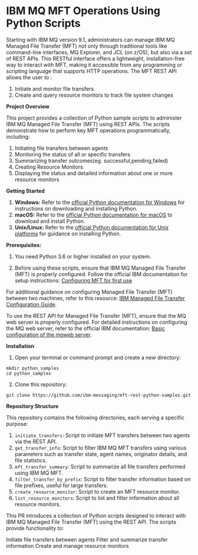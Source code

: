 # **IBM MQ MFT Operations Using Python Scripts**

Starting with IBM MQ version 9.1, administrators can manage IBM MQ Managed File Transfer (MFT) not only through traditional tools like command-line interfaces, MQ Explorer, and JCL (on z/OS), but also via a set of REST APIs. This RESTful interface offers a lightweight, installation-free way to interact with MFT, making it accessible from any programming or scripting language that supports HTTP operations.
The MFT REST API allows the user to :
1. Initiate and monitor file transfers
2. Create and query resource monitors to track file system changes
 
**Project Overview**


This project provides a collection of Python sample scripts to administer IBM MQ Managed File Transfer (MFT) using REST APIs. The scripts demonstrate how to perform key MFT operations programmatically, including:

1. Initiating file transfers between agents
2. Monitoring the status of all or specific transfers
3. Summarizing transfer outcomes(eg. successful,pending,failed)
4. Creating Resource Monitors
5. Displaying the status and detailed information about one or more resource monitors

**Getting Started**


1. **Windows:** Refer to the [official Python documentation for Windows](https://docs.python.org/3/using/windows.html) for instructions on downloading and installing Python.
2. **macOS:** Refer to the [official Python documentation for macOS](https://docs.python.org/3/using/mac.html) to download and install Python.
3. **Unix/Linux:** Refer to the [official Python documentation for Unix platforms](https://docs.python.org/3/using/unix.html) for guidance on installing Python.

**Prerequisites:**

1. You need Python 3.6 or higher installed on your system.

2. Before using these scripts, ensure that IBM MQ Managed File Transfer (MFT) is properly configured. Follow the official IBM documentation for setup instructions: [Configuring MFT for first use](https://www.ibm.com/docs/en/ibm-mq/9.4.x?topic=transfer-configuring-mft-first-use)

For additional guidance on configuring Managed File Transfer (MFT) between two machines, refer to this resource: [IBM Managed File Transfer Configuration Guide](https://community.ibm.com/community/user/viewdocument/ibm-managed-file-transfer-configura?CommunityKey=183ec850-4947-49c8-9a2e-8e7c7fc46c64&tab=librarydocuments&hlmlt=BL).

To use the REST API for Managed File Transfer (MFT), ensure that the MQ web server is properly configured. For detailed instructions on configuring the MQ web server, refer to the official IBM documentation: [Basic configuration of the mqweb server](https://www.ibm.com/docs/en/ibm-mq/9.4.x?topic=api-basic-configuration-mqweb-server).


**Installation**

1. Open your terminal or command prompt and create a new directory:

```
mkdir python_samples
cd python_samples
```

2. Clone this repository:

`git clone https://github.com/ibm-messaging/mft-rest-python-samples.git `

**Repository Structure**

This repository contains the following directories, each serving a specific purpose:

1. `initiate_transfers`: Script to initiate MFT transfers between two agents via the REST API.
2. `get_transfer_info`: Script to filter IBM MQ MFT transfers using various parameters such as transfer state, agent names, originator details, and file statistics.
3. `mft_transfer_summary`: Script to summarize all file transfers performed using IBM MQ MFT.
4. `filter_transfer_by_prefix`: Script to filter transfer information based on file prefixes, useful for large transfers.
5. `create_resource_monitor`: Script to create an MFT resource monitor.
6. `list_resource_monitors`: Script to list and filter information about all resource monitors.

This PR introduces a collection of Python scripts designed to interact with IBM MQ Managed File Transfer (MFT) using the REST API. The scripts provide functionality to:

Initiate file transfers between agents
Filter and summarize transfer information
Create and manage resource monitors
